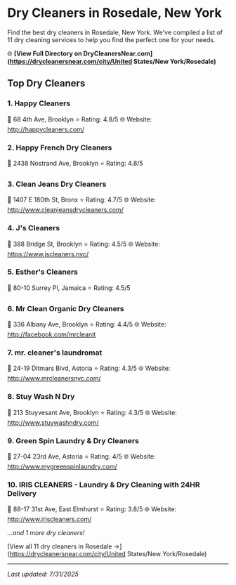 # Dry Cleaners in Rosedale, New York

Find the best dry cleaners in Rosedale, New York. We've compiled a list of 11 dry cleaning services to help you find the perfect one for your needs.

🌐 **[View Full Directory on DryCleanersNear.com](https://drycleanersnear.com/city/United States/New York/Rosedale)**

## Top Dry Cleaners

### 1. Happy Cleaners
📍 68 4th Ave, Brooklyn
⭐ Rating: 4.8/5
🌐 Website: http://happycleaners.com/

### 2. Happy French Dry Cleaners
📍 2438 Nostrand Ave, Brooklyn
⭐ Rating: 4.8/5

### 3. Clean Jeans Dry Cleaners
📍 1407 E 180th St, Bronx
⭐ Rating: 4.7/5
🌐 Website: http://www.cleanjeansdrycleaners.com/

### 4. J's Cleaners
📍 388 Bridge St, Brooklyn
⭐ Rating: 4.5/5
🌐 Website: https://www.jscleaners.nyc/

### 5. Esther's Cleaners
📍 80-10 Surrey Pl, Jamaica
⭐ Rating: 4.5/5

### 6. Mr Clean Organic Dry Cleaners
📍 336 Albany Ave, Brooklyn
⭐ Rating: 4.4/5
🌐 Website: http://facebook.com/mrcleanit

### 7. mr. cleaner's laundromat
📍 24-19 Ditmars Blvd, Astoria
⭐ Rating: 4.3/5
🌐 Website: http://www.mrcleanersnyc.com/

### 8. Stuy Wash N Dry
📍 213 Stuyvesant Ave, Brooklyn
⭐ Rating: 4.3/5
🌐 Website: http://www.stuywashndry.com/

### 9. Green Spin Laundry & Dry Cleaners
📍 27-04 23rd Ave, Astoria
⭐ Rating: 4/5
🌐 Website: http://www.mygreenspinlaundry.com/

### 10. IRIS CLEANERS - Laundry & Dry Cleaning with 24HR Delivery
📍 88-17 31st Ave, East Elmhurst
⭐ Rating: 3.8/5
🌐 Website: http://www.iriscleaners.com/


*...and 1 more dry cleaners!*

[View all 11 dry cleaners in Rosedale →](https://drycleanersnear.com/city/United States/New York/Rosedale)

---

*Last updated: 7/31/2025*
